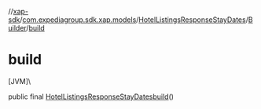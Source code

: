 //[xap-sdk](../../../../index.md)/[com.expediagroup.sdk.xap.models](../../index.md)/[HotelListingsResponseStayDates](../index.md)/[Builder](index.md)/[build](build.md)

# build

[JVM]\

public final [HotelListingsResponseStayDates](../index.md)[build](build.md)()
